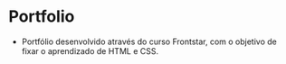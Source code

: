 # Portfolio
- Portfólio desenvolvido através do curso Frontstar, com o objetivo de fixar o aprendizado de HTML e CSS. 

